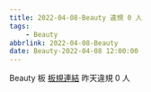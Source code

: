 ```yaml
---
title: 2022-04-08-Beauty 違規 0 人
tags:
    - Beauty
abbrlink: 2022-04-08-Beauty
date: Beauty-2022-04-08 12:00:00
---
```

Beauty 板 [板規連結](https://www.ptt.cc/bbs/Beauty/M.1630069980.A.84B.html)
昨天違規 0 人
